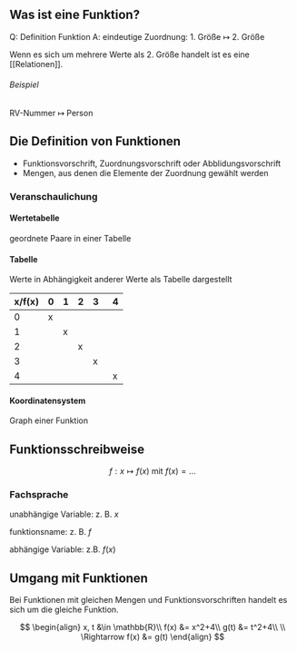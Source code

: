 ## Was ist eine Funktion?

Q: Definition Funktion
A: eindeutige Zuordnung: 1. Größe $\longmapsto$ 2. Größe
<!--ID: 1757486539405-->

Wenn es sich um mehrere Werte als 2. Größe handelt ist es eine [[Relationen]].

###### Beispiel

RV-Nummer $\longmapsto$ Person

## Die Definition von Funktionen

- Funktionsvorschrift, Zuordnungsvorschrift oder Abblidungsvorschrift
- Mengen, aus denen die Elemente der Zuordnung gewählt werden

### Veranschaulichung

#### Wertetabelle

geordnete Paare in einer Tabelle

#### Tabelle

Werte in Abhängigkeit anderer Werte als Tabelle dargestellt

| x/f(x) |  0  |  1  |  2  |  3  |  4  |
| --- | --- | --- | --- | --- | --- |
|  0  |  x  |     |     |     |     |
|  1  |     |  x  |     |     |     |
|  2  |     |     |  x  |     |     |
|  3  |     |     |     |  x  |     |
|  4  |     |     |     |     |  x  |

#### Koordinatensystem

Graph einer Funktion

## Funktionsschreibweise

$$
f: x \longmapsto f(x) \text{ mit } f(x) = \dots
$$

### Fachsprache

unabhängige Variable: z. B. $x$

funktionsname: z. B. $f$

abhängige Variable: z.B. $f(x)$

## Umgang mit Funktionen

Bei Funktionen mit gleichen Mengen und Funktionsvorschriften handelt es sich um die gleiche Funktion.

$$
\begin{align}
x, t &\in \mathbb{R}\\
f(x) &= x^2+4\\
g(t) &= t^2+4\\
\\
\Rightarrow f(x) &= g(t)
\end{align}
$$